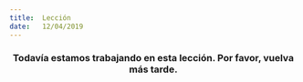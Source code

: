 ```yaml
---
title:  Lección
date:   12/04/2019
---
```


### <center>Todavía estamos trabajando en esta lección. Por favor, vuelva más tarde.</center>